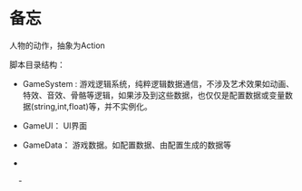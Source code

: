 # 备忘

人物的动作，抽象为Action

脚本目录结构：

- GameSystem : 游戏逻辑系统，纯粹逻辑数据通信，不涉及艺术效果如动画、特效、音效、骨骼等逻辑，如果涉及到这些数据，也仅仅是配置数据或变量数据(string,int,float)等，并不实例化。

- GameUI： UI界面

- GameData： 游戏数据。如配置数据、由配置生成的数据等

- 

    - 
